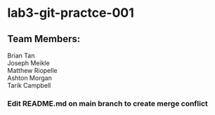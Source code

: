 # lab3-git-practce-001
## Team Members:  
Brian Tan  
Joseph Meikle  
Matthew Riopelle  
Ashton Morgan  
Tarik Campbell  

### Edit README.md on main branch to create merge conflict
